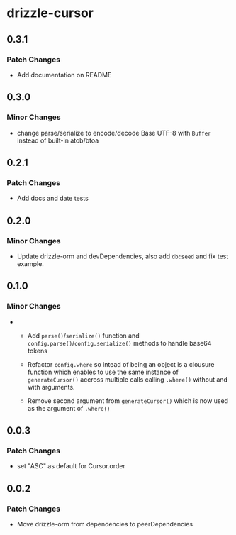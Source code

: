 # drizzle-cursor

## 0.3.1

### Patch Changes

- Add documentation on README

## 0.3.0

### Minor Changes

- change parse/serialize to encode/decode Base UTF-8 with `Buffer` instead of built-in atob/btoa

## 0.2.1

### Patch Changes

- Add docs and date tests

## 0.2.0

### Minor Changes

- Update drizzle-orm and devDependencies, also add `db:seed` and fix test example.

## 0.1.0

### Minor Changes

- - Add `parse()`/`serialize()` function and `config.parse()`/`config.serialize()` methods to handle base64 tokens

  - Refactor `config.where` so intead of being an object is a clousure function which enables to use the same instance of `generateCursor()` accross multiple calls calling `.where()` without and with arguments.
  - Remove second argument from `generateCursor()` which is now used as the argument of `.where()`

## 0.0.3

### Patch Changes

- set "ASC" as default for Cursor.order

## 0.0.2

### Patch Changes

- Move drizzle-orm from dependencies to peerDependencies
